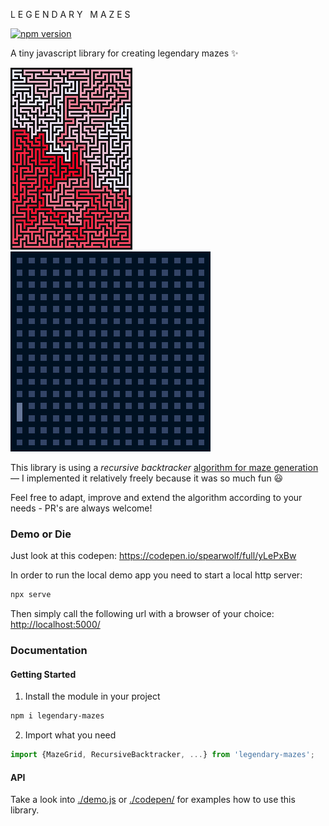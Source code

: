 L E G E N D A R Y &nbsp; M A Z E S

[![npm version](https://badge.fury.io/js/legendary-mazes.svg)](https://badge.fury.io/js/legendary-mazes)

A tiny javascript library for creating legendary mazes :sparkles:

![a legendary maze](./legendary-maze-1.png)
![a legendary maze animation](./legendary-maze.gif)

This library is using a _recursive backtracker_ [algorithm for maze generation](https://en.wikipedia.org/wiki/Maze_generation_algorithm)
&mdash; I implemented it relatively freely because it was so much fun :smiley:

Feel free to adapt, improve and extend the algorithm according to your needs - PR's are always welcome!

### Demo or Die

Just look at this codepen: https://codepen.io/spearwolf/full/yLePxBw

In order to run the local demo app you need to start a local http server:

```sh
npx serve
```

Then simply call the following url with a browser of your choice: [http://localhost:5000/](http://localhost:5000/)


### Documentation

#### Getting Started

1. Install the module in your project

```sh
npm i legendary-mazes
```

2. Import what you need

```js
import {MazeGrid, RecursiveBacktracker, ...} from 'legendary-mazes';
```

#### API

Take a look into [./demo.js](./demo.js) or [./codepen/](./codepen/) for examples how to use this library.
